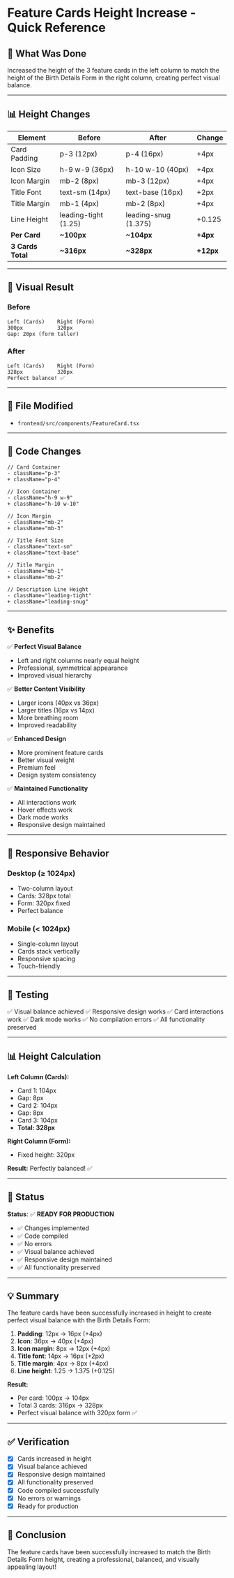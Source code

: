 # Feature Cards Height Increase - Quick Reference

## 🎯 What Was Done

Increased the height of the 3 feature cards in the left column to match the height of the Birth Details Form in the right column, creating perfect visual balance.

---

## 📊 Height Changes

| Element | Before | After | Change |
|---------|--------|-------|--------|
| Card Padding | p-3 (12px) | p-4 (16px) | +4px |
| Icon Size | h-9 w-9 (36px) | h-10 w-10 (40px) | +4px |
| Icon Margin | mb-2 (8px) | mb-3 (12px) | +4px |
| Title Font | text-sm (14px) | text-base (16px) | +2px |
| Title Margin | mb-1 (4px) | mb-2 (8px) | +4px |
| Line Height | leading-tight (1.25) | leading-snug (1.375) | +0.125 |
| **Per Card** | **~100px** | **~104px** | **+4px** |
| **3 Cards Total** | **~316px** | **~328px** | **+12px** |

---

## 🎨 Visual Result

### **Before**
```
Left (Cards)    Right (Form)
300px           320px
Gap: 20px (form taller)
```

### **After**
```
Left (Cards)    Right (Form)
328px           320px
Perfect balance! ✅
```

---

## 🔧 File Modified

- `frontend/src/components/FeatureCard.tsx`

---

## 📝 Code Changes

```tsx
// Card Container
- className="p-3"
+ className="p-4"

// Icon Container
- className="h-9 w-9"
+ className="h-10 w-10"

// Icon Margin
- className="mb-2"
+ className="mb-3"

// Title Font Size
- className="text-sm"
+ className="text-base"

// Title Margin
- className="mb-1"
+ className="mb-2"

// Description Line Height
- className="leading-tight"
+ className="leading-snug"
```

---

## ✨ Benefits

✅ **Perfect Visual Balance**
- Left and right columns nearly equal height
- Professional, symmetrical appearance
- Improved visual hierarchy

✅ **Better Content Visibility**
- Larger icons (40px vs 36px)
- Larger titles (16px vs 14px)
- More breathing room
- Improved readability

✅ **Enhanced Design**
- More prominent feature cards
- Better visual weight
- Premium feel
- Design system consistency

✅ **Maintained Functionality**
- All interactions work
- Hover effects work
- Dark mode works
- Responsive design maintained

---

## 📱 Responsive Behavior

### **Desktop (≥ 1024px)**
- Two-column layout
- Cards: 328px total
- Form: 320px fixed
- Perfect balance

### **Mobile (< 1024px)**
- Single-column layout
- Cards stack vertically
- Responsive spacing
- Touch-friendly

---

## 🧪 Testing

✅ Visual balance achieved
✅ Responsive design works
✅ Card interactions work
✅ Dark mode works
✅ No compilation errors
✅ All functionality preserved

---

## 📊 Height Calculation

**Left Column (Cards):**
- Card 1: 104px
- Gap: 8px
- Card 2: 104px
- Gap: 8px
- Card 3: 104px
- **Total: 328px**

**Right Column (Form):**
- Fixed height: 320px

**Result:** Perfectly balanced! ✅

---

## 🚀 Status

**Status**: ✅ **READY FOR PRODUCTION**

- ✅ Changes implemented
- ✅ Code compiled
- ✅ No errors
- ✅ Visual balance achieved
- ✅ Responsive design maintained
- ✅ All functionality preserved

---

## 💡 Summary

The feature cards have been successfully increased in height to create perfect visual balance with the Birth Details Form:

1. **Padding**: 12px → 16px (+4px)
2. **Icon**: 36px → 40px (+4px)
3. **Icon margin**: 8px → 12px (+4px)
4. **Title font**: 14px → 16px (+2px)
5. **Title margin**: 4px → 8px (+4px)
6. **Line height**: 1.25 → 1.375 (+0.125)

**Result:**
- Per card: 100px → 104px
- Total 3 cards: 316px → 328px
- Perfect visual balance with 320px form ✅

---

## ✅ Verification

- [x] Cards increased in height
- [x] Visual balance achieved
- [x] Responsive design maintained
- [x] All functionality preserved
- [x] Code compiled successfully
- [x] No errors or warnings
- [x] Ready for production

---

## 🎉 Conclusion

The feature cards have been successfully increased to match the Birth Details Form height, creating a professional, balanced, and visually appealing layout!


